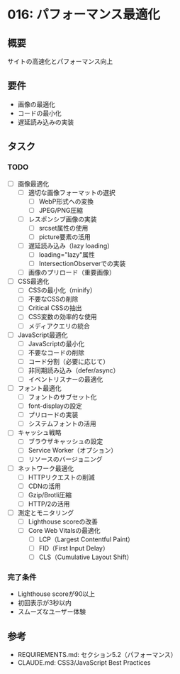 # 016: パフォーマンス最適化

## 概要
サイトの高速化とパフォーマンス向上

## 要件
- 画像の最適化
- コードの最小化
- 遅延読み込みの実装

## タスク

### TODO
- [ ] 画像最適化
  - [ ] 適切な画像フォーマットの選択
    - [ ] WebP形式への変換
    - [ ] JPEG/PNG圧縮
  - [ ] レスポンシブ画像の実装
    - [ ] srcset属性の使用
    - [ ] picture要素の活用
  - [ ] 遅延読み込み（lazy loading）
    - [ ] loading="lazy"属性
    - [ ] IntersectionObserverでの実装
  - [ ] 画像のプリロード（重要画像）
- [ ] CSS最適化
  - [ ] CSSの最小化（minify）
  - [ ] 不要なCSSの削除
  - [ ] Critical CSSの抽出
  - [ ] CSS変数の効率的な使用
  - [ ] メディアクエリの統合
- [ ] JavaScript最適化
  - [ ] JavaScriptの最小化
  - [ ] 不要なコードの削除
  - [ ] コード分割（必要に応じて）
  - [ ] 非同期読み込み（defer/async）
  - [ ] イベントリスナーの最適化
- [ ] フォント最適化
  - [ ] フォントのサブセット化
  - [ ] font-displayの設定
  - [ ] プリロードの実装
  - [ ] システムフォントの活用
- [ ] キャッシュ戦略
  - [ ] ブラウザキャッシュの設定
  - [ ] Service Worker（オプション）
  - [ ] リソースのバージョニング
- [ ] ネットワーク最適化
  - [ ] HTTPリクエストの削減
  - [ ] CDNの活用
  - [ ] Gzip/Brotli圧縮
  - [ ] HTTP/2の活用
- [ ] 測定とモニタリング
  - [ ] Lighthouse scoreの改善
  - [ ] Core Web Vitalsの最適化
    - [ ] LCP（Largest Contentful Paint）
    - [ ] FID（First Input Delay）
    - [ ] CLS（Cumulative Layout Shift）

### 完了条件
- Lighthouse scoreが90以上
- 初回表示が3秒以内
- スムーズなユーザー体験

## 参考
- REQUIREMENTS.md: セクション5.2（パフォーマンス）
- CLAUDE.md: CSS3/JavaScript Best Practices